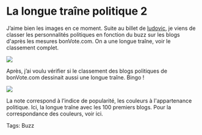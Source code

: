 # La longue traîne politique 2

J’aime bien les images en ce moment. Suite au billet de [ludovic](http://www.lbcd78.fr/2006/12/15/suivre-levolution-de-la-representation-des-candidats-a-la-presidentielle-sur-internet/), je viens de classer les personnalités politiques en fonction du buzz sur les blogs d'après les mesures bonVote.com. On a une longue traîne, voir le classement complet.

![](http://blog.tcrouzet.comhttps://tcrouzet.com/images_tc/200612homlongtail.gif)

Après, j’ai voulu vérifier si le classement des blogs politiques de bonVote.com dessinait aussi une longue traîne. Bingo !

![](http://blog.tcrouzet.comhttps://tcrouzet.com/images_tc/200612longtail.gif)

La note correspond à l’indice de popularité, les couleurs à l'appartenance politique. Ici, la longue traîne avec les 100 premiers blogs. Pour la correspondance des couleurs, voir ici.

Tags: Buzz